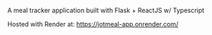 A meal tracker application built with Flask + ReactJS w/ Typescript

Hosted with Render at: https://jotmeal-app.onrender.com/
